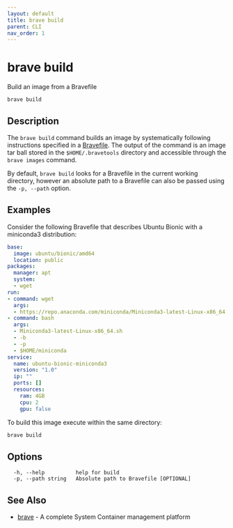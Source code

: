 ```yaml
---
layout: default
title: brave build
parent: CLI
nav_order: 1
---
```


# brave build

Build an image from a Bravefile

```
brave build
```

## Description

The `brave build` command builds an image by systematically following instructions specified in a [Bravefile](../../bravefile). The output of the command is an image tar ball stored in the `$HOME/.bravetools` directory and accessible through the `brave images` command.

By default, `brave build` looks for a Bravefile in the current working directory, however an absolute path to a Bravefile can also be passed using the `-p, --path` option.

## Examples

Consider the following Bravefile that describes Ubuntu Bionic with a miniconda3 distribution:

```yaml
base:
  image: ubuntu/bionic/amd64
  location: public
packages:
  manager: apt
  system:
  - wget
run:
- command: wget
  args:
  - https://repo.anaconda.com/miniconda/Miniconda3-latest-Linux-x86_64.sh
- command: bash
  args:
  - Miniconda3-latest-Linux-x86_64.sh
  - -b
  - -p
  - $HOME/miniconda
service:
  name: ubuntu-bionic-miniconda3
  version: "1.0"
  ip: ""
  ports: []
  resources:
    ram: 4GB
    cpu: 2
    gpu: false
```

To build this image execute within the same directory:

```bash
brave build
```

## Options

```
  -h, --help          help for build
  -p, --path string   Absolute path to Bravefile [OPTIONAL]
```

## See Also

* [brave](brave.md)	 - A complete System Container management platform

